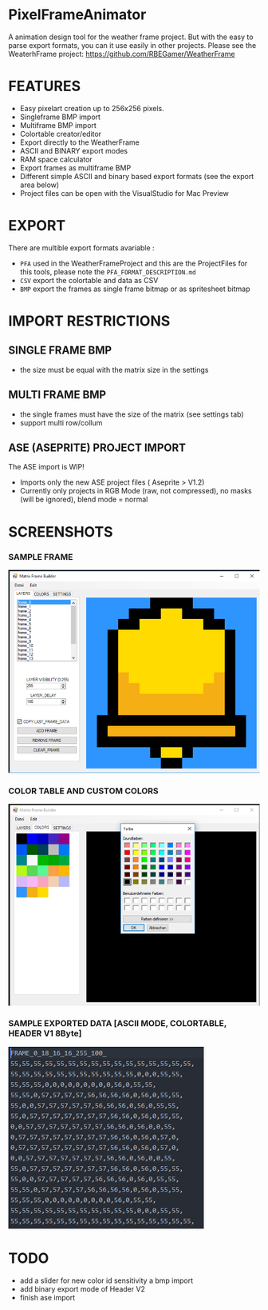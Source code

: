 # PixelFrameAnimator
A animation design tool for the weather frame project.
But with the easy to parse export formats, you can it use easily in other projects.
Please see the WeaterhFrame project:
https://github.com/RBEGamer/WeatherFrame

# FEATURES
* Easy pixelart creation up to 256x256 pixels.
* Singleframe BMP import
* Multiframe BMP import
* Colortable creator/editor
* Export directly to the WeatherFrame
* ASCII and BINARY export modes
* RAM space calculator
* Export frames as multiframe BMP
* Different simple ASCII and binary based export formats (see the export area below)
* Project files can be open with the VisualStudio for Mac Preview

# EXPORT
There are multible export formats avariable :
* `PFA` used in the WeatherFrameProject and this are the ProjectFiles for this tools, please note the `PFA_FORMAT_DESCRIPTION.md`
* `CSV` export the colortable and data as CSV
* `BMP` export the frames as single frame bitmap or as spritesheet bitmap


# IMPORT RESTRICTIONS

## SINGLE FRAME BMP
* the size must be equal with the matrix size in the settings

## MULTI FRAME BMP
* the single frames must have the size of the matrix (see settings tab)
* support multi row/collum

## ASE (ASEPRITE) PROJECT IMPORT
The ASE import is WIP!
* Imports only the new ASE project files ( Aseprite > V1.2)
* Currently only projects in RGB Mode (raw, not compressed), no masks (will be ignored), blend mode = normal



# SCREENSHOTS
### SAMPLE FRAME
![Gopher image](/documentation/screenshots/sample_1.PNG)

### COLOR TABLE AND CUSTOM COLORS
![Gopher image](/documentation/screenshots/sample_2_add_custom_color.PNG)

### SAMPLE EXPORTED DATA [ASCII MODE, COLORTABLE, HEADER V1 8Byte]
![Gopher image](/documentation/screenshots/sample_3_exported_data.PNG)


# TODO
* add a slider for new color id sensitivity a bmp import
* add binary export mode of Header V2
* finish ase import
